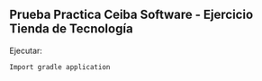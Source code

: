 ## Prueba Practica Ceiba Software - Ejercicio Tienda de Tecnología

Ejecutar: 

```
Import gradle application
```


